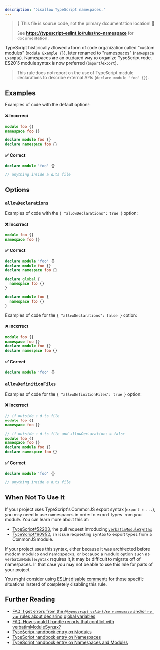 ```yaml
---
description: 'Disallow TypeScript namespaces.'
---
```


> 🛑 This file is source code, not the primary documentation location! 🛑
>
> See **https://typescript-eslint.io/rules/no-namespace** for documentation.

TypeScript historically allowed a form of code organization called "custom modules" (`module Example {}`), later renamed to "namespaces" (`namespace Example`).
Namespaces are an outdated way to organize TypeScript code.
ES2015 module syntax is now preferred (`import`/`export`).

> This rule does not report on the use of TypeScript module declarations to describe external APIs (`declare module 'foo' {}`).

## Examples

Examples of code with the default options:

<!--tabs-->

#### ❌ Incorrect

```ts
module foo {}
namespace foo {}

declare module foo {}
declare namespace foo {}
```

#### ✅ Correct

```ts
declare module 'foo' {}

// anything inside a d.ts file
```

<!--/tabs-->

## Options

### `allowDeclarations`

<!-- insert option description -->

Examples of code with the `{ "allowDeclarations": true }` option:

<!--tabs-->

#### ❌ Incorrect

```ts option='{ "allowDeclarations": true }'
module foo {}
namespace foo {}
```

#### ✅ Correct

```ts option='{ "allowDeclarations": true }'
declare module 'foo' {}
declare module foo {}
declare namespace foo {}

declare global {
  namespace foo {}
}

declare module foo {
  namespace foo {}
}
```

<!--/tabs-->

Examples of code for the `{ "allowDeclarations": false }` option:

<!--tabs-->

#### ❌ Incorrect

```ts option='{ "allowDeclarations": false }'
module foo {}
namespace foo {}
declare module foo {}
declare namespace foo {}
```

#### ✅ Correct

```ts option='{ "allowDeclarations": false }'
declare module 'foo' {}
```

<!--/tabs-->

### `allowDefinitionFiles`

<!-- insert option description -->

Examples of code for the `{ "allowDefinitionFiles": true }` option:

<!--tabs-->

#### ❌ Incorrect

```ts option='{ "allowDefinitionFiles": true }'
// if outside a d.ts file
module foo {}
namespace foo {}

// if outside a d.ts file and allowDeclarations = false
module foo {}
namespace foo {}
declare module foo {}
declare namespace foo {}
```

#### ✅ Correct

```ts option='{ "allowDefinitionFiles": true }'
declare module 'foo' {}

// anything inside a d.ts file
```

<!--/tabs-->

## When Not To Use It

If your project uses TypeScript's CommonJS export syntax (`export = ...`), you may need to use namespaces in order to export types from your module.
You can learn more about this at:

- [TypeScript#52203](https://github.com/microsoft/TypeScript/pull/52203), the pull request introducing [`verbatimModuleSyntax`](https://www.typescriptlang.org/tsconfig/#verbatimModuleSyntax)
- [TypeScript#60852](https://github.com/microsoft/TypeScript/issues/60852), an issue requesting syntax to export types from a CommonJS module.

If your project uses this syntax, either because it was architected before modern modules and namespaces, or because a module option such as `verbatimModuleSyntax` requires it, it may be difficult to migrate off of namespaces.
In that case you may not be able to use this rule for parts of your project.

You might consider using [ESLint disable comments](https://eslint.org/docs/latest/use/configure/rules#using-configuration-comments-1) for those specific situations instead of completely disabling this rule.

## Further Reading

<!-- cspell:disable-next-line -->

- [FAQ: I get errors from the `@typescript-eslint/no-namespace` and/or `no-var` rules about declaring global variables](/troubleshooting/faqs/eslint#i-get-errors-from-the-typescript-eslintno-namespace-andor-no-var-rules-about-declaring-global-variables)
- [FAQ: How should I handle reports that conflict with verbatimModuleSyntax?](/troubleshooting/faqs/typescript#how-should-i-handle-reports-that-conflict-with-verbatimmodulesyntax)
- [TypeScript handbook entry on Modules](https://www.typescriptlang.org/docs/handbook/modules.html)
- [TypeScript handbook entry on Namespaces](https://www.typescriptlang.org/docs/handbook/namespaces.html)
- [TypeScript handbook entry on Namespaces and Modules](https://www.typescriptlang.org/docs/handbook/namespaces-and-modules.html)
